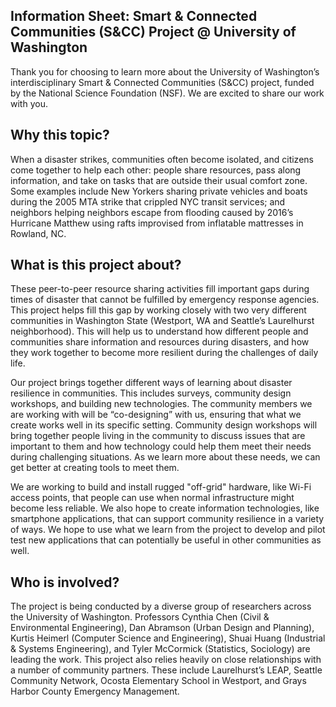 ## Information Sheet: Smart & Connected Communities (S&CC) Project @ University of Washington 

Thank you for choosing to learn more about the University of Washington’s interdisciplinary Smart & Connected Communities (S&CC) project, funded by the National Science Foundation (NSF). We are excited to share our work with you. 

## Why this topic? 

When a disaster strikes, communities often become isolated, and citizens come together to help each other: people share resources, pass along information, and take on tasks that are outside their usual comfort zone. Some examples include New Yorkers sharing private vehicles and boats during the 2005 MTA strike that crippled NYC transit services; and neighbors helping neighbors escape from flooding caused by 2016’s Hurricane Matthew using rafts improvised from inflatable mattresses in Rowland, NC.  

## What is this project about? 

These peer-to-peer resource sharing activities fill important gaps during times of disaster that cannot be fulfilled by emergency response agencies. This project helps fill this gap by working closely with two very different communities in Washington State (Westport, WA and Seattle’s Laurelhurst neighborhood). This will help us to understand how different people and communities share information and resources during disasters, and how they work together to become more resilient during the challenges of daily life. 

Our project brings together different ways of learning about disaster resilience in communities. This includes surveys, community design workshops, and building new technologies. The community members we are working with will be “co-designing” with us, ensuring that what we create works well in its specific setting. Community design workshops will bring together people living in the community to discuss issues that are important to them and how technology could help them meet their needs during challenging situations. As we learn more about these needs, we can get better at creating tools to meet them.

We are working to build and install rugged "off-grid" hardware, like Wi-Fi access points, that people can use when normal infrastructure might become less reliable. We also hope to create information technologies, like smartphone applications, that can support community resilience in a variety of ways. We hope to use what we learn from the project to develop and pilot test new applications that can potentially be useful in other communities as well. 

## Who is involved? 

The project is being conducted by a diverse group of researchers across the University of Washington. Professors Cynthia Chen (Civil & Environmental Engineering), Dan Abramson (Urban Design and Planning), Kurtis Heimerl (Computer Science and Engineering), Shuai Huang (Industrial & Systems Engineering), and Tyler McCormick (Statistics, Sociology) are leading the work. This project also relies heavily on close relationships with a number of community partners. These include Laurelhurst’s LEAP, Seattle Community Network, Ocosta Elementary School in Westport, and Grays Harbor County Emergency Management. 
